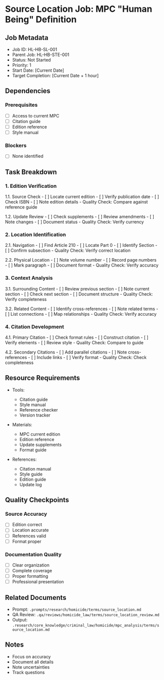 # Source Location Job: MPC "Human Being" Definition

## Job Metadata
- Job ID: HL-HB-SL-001
- Parent Job: HL-HB-STE-001
- Status: Not Started
- Priority: 1
- Start Date: [Current Date]
- Target Completion: [Current Date + 1 hour]

## Dependencies
### Prerequisites
- [ ] Access to current MPC
- [ ] Citation guide
- [ ] Edition reference
- [ ] Style manual

### Blockers
- [ ] None identified

## Task Breakdown

### 1. Edition Verification
1.1. Source Check
    - [ ] Locate current edition
    - [ ] Verify publication date
    - [ ] Check ISBN
    - [ ] Note edition details
    - Quality Check: Compare against reference guide

1.2. Update Review
    - [ ] Check supplements
    - [ ] Review amendments
    - [ ] Note changes
    - [ ] Document status
    - Quality Check: Verify currency

### 2. Location Identification
2.1. Navigation
    - [ ] Find Article 210
    - [ ] Locate Part 0
    - [ ] Identify Section
    - [ ] Confirm subsection
    - Quality Check: Verify correct location

2.2. Physical Location
    - [ ] Note volume number
    - [ ] Record page numbers
    - [ ] Mark paragraph
    - [ ] Document format
    - Quality Check: Verify accuracy

### 3. Context Analysis
3.1. Surrounding Content
    - [ ] Review previous section
    - [ ] Note current section
    - [ ] Check next section
    - [ ] Document structure
    - Quality Check: Verify completeness

3.2. Related Content
    - [ ] Identify cross-references
    - [ ] Note related terms
    - [ ] List connections
    - [ ] Map relationships
    - Quality Check: Verify accuracy

### 4. Citation Development
4.1. Primary Citation
    - [ ] Check format rules
    - [ ] Construct citation
    - [ ] Verify elements
    - [ ] Review style
    - Quality Check: Compare to guide

4.2. Secondary Citations
    - [ ] Add parallel citations
    - [ ] Note cross-references
    - [ ] Include links
    - [ ] Verify format
    - Quality Check: Check completeness

## Resource Requirements
- Tools:
  - Citation guide
  - Style manual
  - Reference checker
  - Version tracker

- Materials:
  - MPC current edition
  - Edition reference
  - Update supplements
  - Format guide

- References:
  - Citation manual
  - Style guide
  - Edition guide
  - Update log

## Quality Checkpoints
### Source Accuracy
- [ ] Edition correct
- [ ] Location accurate
- [ ] References valid
- [ ] Format proper

### Documentation Quality
- [ ] Clear organization
- [ ] Complete coverage
- [ ] Proper formatting
- [ ] Professional presentation

## Related Documents
- Prompt: `.prompts/research/homicide/terms/source_location.md`
- QA Review: `.qa/reviews/homicide_law/terms/source_location_review.md`
- Output: `.research/core_knowledge/criminal_law/homicide/mpc_analysis/terms/source_location.md`

## Notes
- Focus on accuracy
- Document all details
- Note uncertainties
- Track questions 